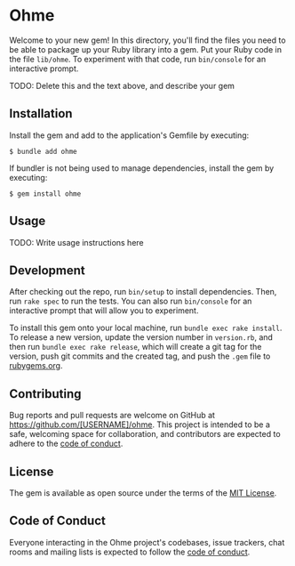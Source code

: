 # Ohme

Welcome to your new gem! In this directory, you'll find the files you need to be able to package up your Ruby library into a gem. Put your Ruby code in the file `lib/ohme`. To experiment with that code, run `bin/console` for an interactive prompt.

TODO: Delete this and the text above, and describe your gem

## Installation

Install the gem and add to the application's Gemfile by executing:

    $ bundle add ohme

If bundler is not being used to manage dependencies, install the gem by executing:

    $ gem install ohme

## Usage

TODO: Write usage instructions here

## Development

After checking out the repo, run `bin/setup` to install dependencies. Then, run `rake spec` to run the tests. You can also run `bin/console` for an interactive prompt that will allow you to experiment.

To install this gem onto your local machine, run `bundle exec rake install`. To release a new version, update the version number in `version.rb`, and then run `bundle exec rake release`, which will create a git tag for the version, push git commits and the created tag, and push the `.gem` file to [rubygems.org](https://rubygems.org).

## Contributing

Bug reports and pull requests are welcome on GitHub at https://github.com/[USERNAME]/ohme. This project is intended to be a safe, welcoming space for collaboration, and contributors are expected to adhere to the [code of conduct](https://github.com/[USERNAME]/ohme/blob/main/CODE_OF_CONDUCT.md).

## License

The gem is available as open source under the terms of the [MIT License](https://opensource.org/licenses/MIT).

## Code of Conduct

Everyone interacting in the Ohme project's codebases, issue trackers, chat rooms and mailing lists is expected to follow the [code of conduct](https://github.com/[USERNAME]/ohme/blob/main/CODE_OF_CONDUCT.md).

